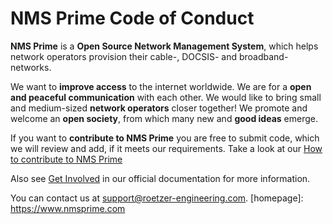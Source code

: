 # NMS Prime Code of Conduct

**NMS Prime** is a **Open Source Network Management System**, which helps network operators provision their cable-, DOCSIS- and broadband-networks.

We want to **improve access** to the internet worldwide.
We are for a **open and peaceful communication** with each other.
We would like to bring small and medium-sized **network operators** closer together!
We promote and welcome an **open society**, from which many new and **good ideas** emerge.

If you want to **contribute to NMS Prime** you are free to submit code, which we will review and add, if it meets our requirements.
Take a look at our [How to contribute to NMS Prime](https://github.com/nmsprime/nmsprime/blob/dev/CONTRIBUTING.md)

Also see [Get Involved](https://devel.roetzer-engineering.com/confluence/display/NMS/Get+involved) in our official documentation for more information.

You can contact us at support@roetzer-engineering.com.
[homepage]: https://www.nmsprime.com
